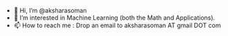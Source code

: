 - 👋 Hi, I’m @aksharasoman
- 👀 I’m interested in Machine Learning (both the Math and Applications).
- 📫 How to reach me : Drop an email to aksharasoman AT gmail DOT com

<!---
aksharasoman/aksharasoman is a ✨ special ✨ repository because its `README.md` (this file) appears on your GitHub profile.
You can click the Preview link to take a look at your changes.
--->

